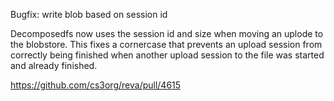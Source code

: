 Bugfix: write blob based on session id

Decomposedfs now uses the session id and size when moving an uplode to the blobstore. This fixes a cornercase that prevents an upload session from correctly being finished when another upload session to the file was started and already finished.

https://github.com/cs3org/reva/pull/4615
